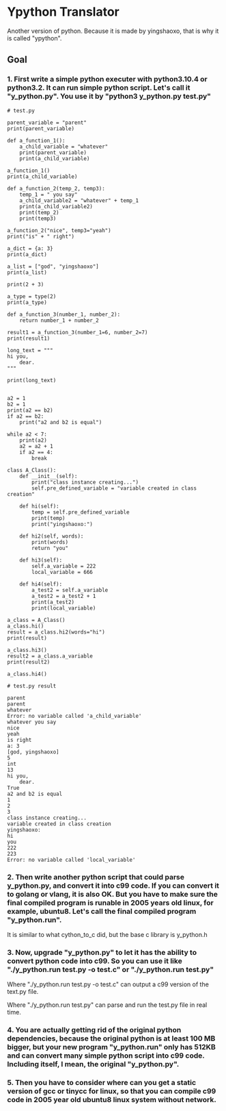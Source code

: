 # Ypython Translator

Another version of python. Because it is made by yingshaoxo, that is why it is called "ypython".

## Goal
### 1. First write a simple python executer with python3.10.4 or python3.2. It can run simple python script. Let's call it "y_python.py". You use it by "python3 y_python.py test.py"
```
# test.py

parent_variable = "parent"
print(parent_variable)

def a_function_1():
    a_child_variable = "whatever"
    print(parent_variable)
    print(a_child_variable)

a_function_1()
print(a_child_variable)

def a_function_2(temp_2, temp3):
    temp_1 = " you say"
    a_child_variable2 = "whatever" + temp_1
    print(a_child_variable2)
    print(temp_2)
    print(temp3)

a_function_2("nice", temp3="yeah")
print("is" + " right")

a_dict = {a: 3}
print(a_dict)

a_list = ["god", "yingshaoxo"]
print(a_list)

print(2 + 3)

a_type = type(2)
print(a_type)

def a_function_3(number_1, number_2):
    return number_1 + number_2

result1 = a_function_3(number_1=6, number_2=7)
print(result1)

long_text = """
hi you,
    dear.
"""

print(long_text)


a2 = 1
b2 = 1
print(a2 == b2)
if a2 == b2:
    print("a2 and b2 is equal")

while a2 < 7:
    print(a2)
    a2 = a2 + 1
    if a2 == 4:
        break

class A_Class():
    def __init__(self):
        print("class instance creating...")
        self.pre_defined_variable = "variable created in class creation"

    def hi(self):
        temp = self.pre_defined_variable
        print(temp)
        print("yingshaoxo:")

    def hi2(self, words):
        print(words)
        return "you"

    def hi3(self):
        self.a_variable = 222
        local_variable = 666

    def hi4(self):
        a_test2 = self.a_variable
        a_test2 = a_test2 + 1
        print(a_test2)
        print(local_variable)

a_class = A_Class()
a_class.hi()
result = a_class.hi2(words="hi")
print(result)

a_class.hi3()
result2 = a_class.a_variable
print(result2)

a_class.hi4()
```

```
# test.py result

parent
parent
whatever
Error: no variable called 'a_child_variable'
whatever you say
nice
yeah
is right
a: 3
[god, yingshaoxo]
5
int
13
hi you,
    dear.
True
a2 and b2 is equal
1
2
3
class instance creating...
variable created in class creation
yingshaoxo:
hi
you
222
223
Error: no variable called 'local_variable'
```

### 2. Then write another python script that could parse y_python.py, and convert it into c99 code. If you can convert it to golang or vlang, it is also OK. But you have to make sure the final compiled program is runable in 2005 years old linux, for example, ubuntu8. Let's call the final compiled program "y_python.run".

It is similar to what cython_to_c did, but the base c library is y_python.h

### 3. Now, upgrade "y_python.py" to let it has the ability to convert python code into c99. So you can use it like "./y_python.run test.py -o test.c" or "./y_python.run test.py"

Where "./y_python.run test.py -o test.c" can output a c99 version of the text.py file.

Where "./y_python.run test.py" can parse and run the test.py file in real time.

### 4. You are actually getting rid of the original python dependencies, because the original python is at least 100 MB bigger, but your new program "y_python.run" only has 512KB and can convert many simple python script into c99 code. Including itself, I mean, the original "y_python.py".

### 5. Then you have to consider where can you get a static version of gcc or tinycc for linux, so that you can compile c99 code in 2005 year old ubuntu8 linux system without network.
